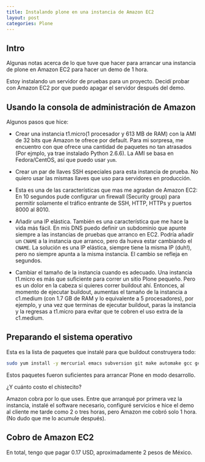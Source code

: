 ```yaml
---
title: Instalando plone en una instancia de Amazon EC2
layout: post
categories: Plone
---
```


## Intro

Algunas notas acerca de lo que tuve que hacer para arrancar una instancia de
plone en Amazon EC2 para hacer un demo de 1 hora.

Estoy instalando un servidor de pruebas para un proyecto. Decidí probar con
Amazon EC2 por que puedo apagar el servidor después del demo.

## Usando la consola de administración de Amazon

Algunos pasos que hice:

* Crear una instancia t1.micro(1 procesador y 613 MB de RAM) con la AMI de 32
bits que Amazon te ofrece por default. Para mi sorpresa, me encuentro con que
ofrece una cantidad de paquetes no tan atrasados (Por ejmplo, ya trae
instalado Python 2.6.6). La AMI se basa en Fedora/CentOS, así que puedo usar
`yum`.

* Crear un par de llaves SSH especiales para esta instancia de prueba. No quiero
usar las mismas llaves que uso para servidores en producción.

* Esta es una de las características que mas me agradan de Amazon EC2: En 10
segundos pude configurar un firewall (Security group) para permitir solamente
el tráfico entrante de SSH, HTTP, HTTPs y puertos 8000 al 8010.

* Añadir una IP elástica. También es una característica que me hace la vida más
fácil. En mis DNS puedo definir un subdominio que apunte siempre a las
instancias de pruebas que arranco en EC2. Podría añadir un `CNAME` a la
instancia que arranco, pero da hueva estar cambiando el `CNAME`. La solución es
una IP elástica, siempre tiene la misma IP (duh!), pero no siempre apunta a la
misma instancia. El cambio se refleja en segundos.

* Cambiar el tamaño de la instancia cuando es adecuado. Una instancia t1.micro
es más que suficiente para correr un sitio Plone pequeño. Pero es un dolor en
la cabeza si quieres correr buildout ahí. Entonces, al momento de ejecutar
buildout, aumentas el tamaño de la instancia a c1.medium (con 1.7 GB de RAM y
lo equivalente a 5 procesadores), por ejemplo, y una vez que terminas de
ejecutar buildout, paras la instancia y la regresas a t1.micro para evitar que
te cobren el uso extra de la c1.medium.

## Preparando el sistema operativo

Esta es la lista de paquetes que instalé para que buildout construyera todo:

```bash
sudo yum install -y mercurial emacs subversion git make automake gcc gcc-c++ python-devel zlib-devel libxslt-devel openldap-devel
```

Estos paquetes fueron suficientes para arrancar Plone en modo desarrollo.

¿Y cuánto costo el chistecito?

Amazon cobra por lo que uses. Entre que arranqué por primera vez la instancia,
instalé el software necesario, configuré servicios e hice el demo al cliente
me tarde como 2 o tres horas, pero Amazon me cobró solo 1 hora. (No dudo que
me lo acumule después).

## Cobro de Amazon EC2

En total, tengo que pagar 0.17 USD, aproximadamente 2 pesos de México.
